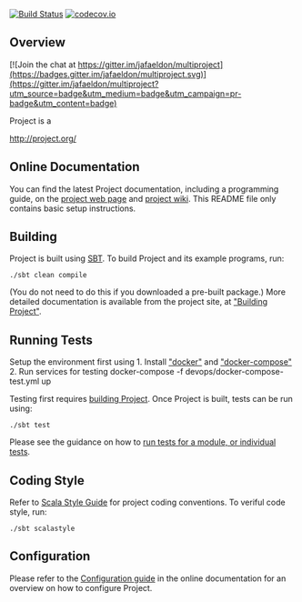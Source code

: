 [![Build Status](https://travis-ci.org/jafaeldon/multiproject.svg?branch=master)](http://travis-ci.org/jafaeldon/multiproject)
[![codecov.io](http://codecov.io/github/jafaeldon/multiproject/coverage.svg?branch=master)](http://codecov.io/gh/jafaeldon/multiproject?branch=master)

## Overview

[![Join the chat at https://gitter.im/jafaeldon/multiproject](https://badges.gitter.im/jafaeldon/multiproject.svg)](https://gitter.im/jafaeldon/multiproject?utm_source=badge&utm_medium=badge&utm_campaign=pr-badge&utm_content=badge)

Project is a 

<http://project.org/>

## Online Documentation

You can find the latest Project documentation, including a programming
guide, on the [project web page](http://project.org/documentation.html)
and [project wiki](https://cwiki.project.org/confluence/display/PROJECT).
This README file only contains basic setup instructions.

## Building

Project is built using [SBT](http://www.scala-sbt.org/).
To build Project and its example programs, run:

    ./sbt clean compile

(You do not need to do this if you downloaded a pre-built package.)
More detailed documentation is available from the project site, at
["Building Project"](http://project.org/docs/latest/building-project.html).

## Running Tests

Setup the environment first using
    1. Install ["docker"](https://docs.docker.com/engine/quickstart/) and ["docker-compose"](https://docs.docker.com/compose/install/)
    2. Run services for testing
       docker-compose -f devops/docker-compose-test.yml up


Testing first requires [building Project](#building-project). Once Project is built, tests
can be run using:

    ./sbt test

Please see the guidance on how to
[run tests for a module, or individual tests](https://cwiki.project.org/confluence/display/PROJECT/Useful+Developer+Tools).

## Coding Style

Refer to [Scala Style Guide](http://docs.scala-lang.org/style/) for project coding conventions. 
To veriful code style, run:

    ./sbt scalastyle

## Configuration

Please refer to the [Configuration guide](http://project.org/docs/latest/configuration.html)
in the online documentation for an overview on how to configure Project.
